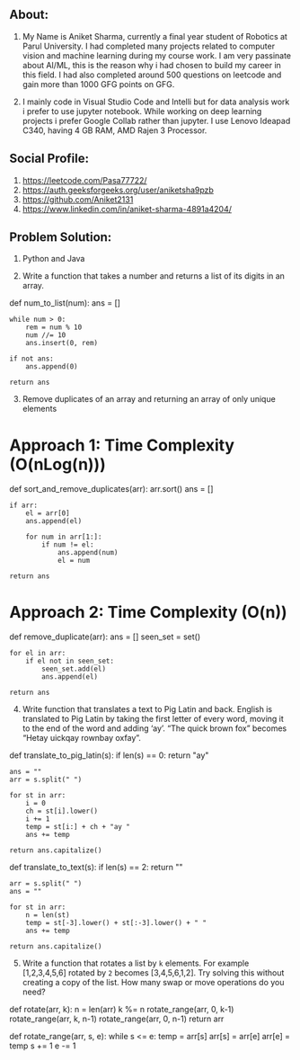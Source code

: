 ## About:
1. My Name is Aniket Sharma, currently a final year student of Robotics at Parul University. I had completed many projects related to computer vision and machine learning during my course work. I am very passinate about AI/ML, this is the reason why i had chosen to build my career in this field. I had also completed around 500 questions on leetcode and gain more than 1000 GFG points on GFG.

2. I mainly code in Visual Studio Code and Intelli but for data analysis work i prefer to use jupyter notebook. While working on deep learning projects i prefer Google Collab rather than jupyter.
I use Lenovo Ideapad C340, having 4 GB RAM, AMD Rajen 3 Processor.

## Social Profile:

1. https://leetcode.com/Pasa77722/
2. https://auth.geeksforgeeks.org/user/aniketsha9pzb
3. https://github.com/Aniket2131
4. https://www.linkedin.com/in/aniket-sharma-4891a4204/


## Problem Solution:

1. Python and Java

2. Write a function that takes a number and returns a list of its digits in an array.

def num_to_list(num):
    ans = []

    while num > 0:
        rem = num % 10
        num //= 10
        ans.insert(0, rem)

    if not ans:
        ans.append(0)

    return ans


3. Remove duplicates of an array and returning an array of only unique elements

# Approach 1: Time Complexity (O(nLog(n)))
def sort_and_remove_duplicates(arr):
    arr.sort()
    ans = []
    
    if arr:
        el = arr[0]
        ans.append(el)

        for num in arr[1:]:
            if num != el:
                ans.append(num)
                el = num

    return ans


# Approach 2: Time Complexity (O(n))
def remove_duplicate(arr):
    ans = []
    seen_set = set()

    for el in arr:
        if el not in seen_set:
            seen_set.add(el)
            ans.append(el)

    return ans


4. Write function that translates a text to Pig Latin and back. English is translated to Pig Latin by taking the first letter of every word, moving it to the end of the word and adding ‘ay’. “The quick brown fox” becomes “Hetay uickqay rownbay oxfay”.

def translate_to_pig_latin(s):
    if len(s) == 0:
        return "ay"
    
    ans = ""
    arr = s.split(" ")

    for st in arr:
        i = 0
        ch = st[i].lower()
        i += 1
        temp = st[i:] + ch + "ay "
        ans += temp

    return ans.capitalize()

def translate_to_text(s):
    if len(s) == 2:
        return ""
    
    arr = s.split(" ")
    ans = ""

    for st in arr:
        n = len(st)
        temp = st[-3].lower() + st[:-3].lower() + " "
        ans += temp

    return ans.capitalize()


5. Write a function that rotates a list by `k` elements. For example [1,2,3,4,5,6] rotated by `2` becomes [3,4,5,6,1,2]. Try solving this without creating a copy of the list. How many swap or move operations do you need?

def rotate(arr, k):
    n = len(arr)
    k %= n
    rotate_range(arr, 0, k-1)
    rotate_range(arr, k, n-1)
    rotate_range(arr, 0, n-1)
    return arr

def rotate_range(arr, s, e):
    while s <= e:
        temp = arr[s]
        arr[s] = arr[e]
        arr[e] = temp
        s += 1
        e -= 1